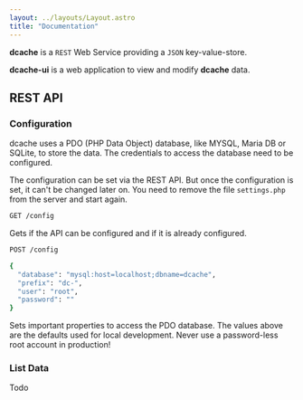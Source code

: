 ```yaml
---
layout: ../layouts/Layout.astro
title: "Documentation"
---
```


**dcache** is a `REST` Web Service providing a `JSON` key-value-store.

**dcache-ui** is a web application to view and modify **dcache** data.

## REST API

### Configuration

dcache uses a PDO (PHP Data Object) database, like MYSQL, Maria DB or SQLite, to store the data. The credentials to access the database need to be configured.

The configuration can be set via the REST API. But once the configuration is set, it can't be changed later on. You need to remove the file `settings.php` from the server and start again.

```bash
GET /config
```

Gets if the API can be configured and if it is already configured.

```bash
POST /config

{
  "database": "mysql:host=localhost;dbname=dcache",
  "prefix": "dc-",
  "user": "root",
  "password": ""
}
```

Sets important properties to access the PDO database.
The values above are the defaults used for local development. Never use a password-less root account in production!

### List Data

Todo
